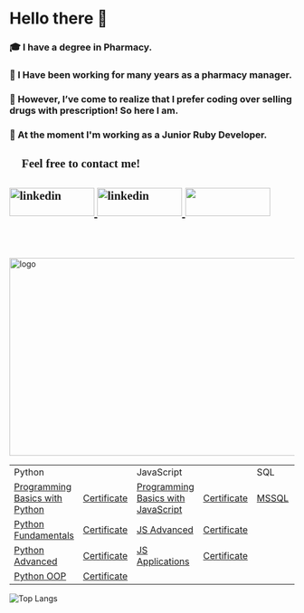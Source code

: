 # Hello there 👋 
### :mortar_board: I have а degree in Pharmacy. 
### :calendar: I Have been working for many years as а pharmacy manager.
### :pill: However, I’ve come to realize that I prefer coding over selling drugs with prescription! So here I am.
### :calendar: At the moment I'm working as a Junior Ruby Developer.

### <h2 style="font-family:tempus sans itc;"> :eyes: Feel free to contact me!

<div>
<h2 style="font-family:tempus sans itc;"><a href="mailto:stoyan_stoyanov@rocketmail.com?"><img  src="https://www.freepnglogos.com/uploads/email-png/download-blue-email-png-png-image-pngimg-10.png" alt="linkedin" width="150" height="50"></a><a  href = 'https://www.linkedin.com/in/stoyan-stoyanov-51637a217'>
  <img  src="https://upload.wikimedia.org/wikipedia/commons/0/01/LinkedIn_Logo.svg" alt="linkedin" width="150" height="50"> <img width = "150" height="50" src="https://komarev.com/ghpvc/?username=Stoyan83"></a>
 </div>

  


</a>
</br></br></br>

<div>
<img src="https://www.encryptionconsulting.com/wp-content/uploads/2020/08/digital-certificates.png" alt="logo" width="890" height="350" align="center">
</div>


</div>

 <table>
  <tr>
    <td colspan="2">Python</td>
    <td colspan="2">JavaScript</td>
    <td colspan="2">SQL</td>
  </tr>

  <tr>
    <td><a href ='https://softuni.bg/trainings/3516/programming-basics-with-python-november-2021'>Programming Basics with Python</a> </td>
    <td><a href ='https://softuni.bg/certificates/details/121421/0b9b06b1'>Certificate</a>  </td>
    <td><a href ='https://softuni.bg/trainings/3742/programming-basics-with-javascript-april-2022'>Programming Basics with JavaScript</a></td>
    <td><a href ='https://softuni.bg/certificates/details/134073/74b0ddcf'>Certificate</a>  </td>
    <td><a href ='https://softuni.bg/trainings/3714/ms-sql-may-2022'>MSSQL</td>
    <td><a href ='https://softuni.bg/certificates/details/134802/61a9035e'>Certificate</td>          
  </tr>
  
  <tr>
    <td><a href ='https://softuni.bg/modules/106/fundamentals-module/1316'>Python Fundamentals</a></td>
    <td><a href ='https://softuni.bg/certificates/details/129140/8f7380c2'>Certificate</td>
    <td><a href ='https://softuni.bg/trainings/3846/js-advanced-september-2022'>JS Advanced</a></td>
    <td><a href ='https://softuni.bg/certificates/details/145617/4f0afff9'>Certificate</td>
    <td></td>
    <td></td>
  </tr>
  
   <tr>
    <td><a href ='https://softuni.bg/modules/74/python-advanced/1345'>Python Advanced</a> </td>
    <td><a href ='https://softuni.bg/certificates/details/135948/b644f779'>Certificate</td>
    <td><a href ='https://softuni.bg/trainings/3847/js-applications-october-2022'>JS Applications</a></td>
    <td><a href ='https://softuni.bg/certificates/details/150010/1e3deb3b'>Certificate</a> </td>
    <td></td>
    <td></td>    
  </tr>
  
   <tr>
    <td><a href ='https://softuni.bg/trainings/3705/python-oop-june-2022'>Python OOP</a> </td>
    <td><a href ='https://softuni.bg/certificates/details/140935/6e26946a'>Certificate</a> </td>
    <td></td>
    <td></td>
    <td></td>
    <td></td>    
  </tr>
  
</table>

<div>
  
![Top Langs](https://github-readme-stats.vercel.app/api/top-langs/?username=Stoyan83&theme=buefy)
  
</div>

